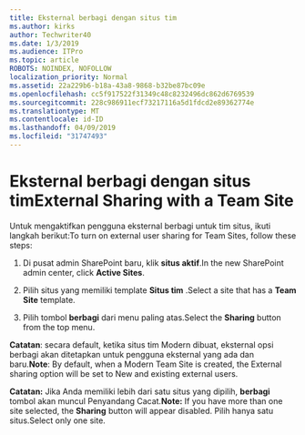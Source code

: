 ```yaml
---
title: Eksternal berbagi dengan situs tim
ms.author: kirks
author: Techwriter40
ms.date: 1/3/2019
ms.audience: ITPro
ms.topic: article
ROBOTS: NOINDEX, NOFOLLOW
localization_priority: Normal
ms.assetid: 22a229b6-b18a-43a8-9868-b32be87bc09e
ms.openlocfilehash: cc5f917522f31349c48c8232496dc862d6769539
ms.sourcegitcommit: 228c986911ecf73217116a5d1fdcd2e89362774e
ms.translationtype: MT
ms.contentlocale: id-ID
ms.lasthandoff: 04/09/2019
ms.locfileid: "31747493"
---
```

# <a name="external-sharing-with-a-team-site"></a><span data-ttu-id="3f558-102">Eksternal berbagi dengan situs tim</span><span class="sxs-lookup"><span data-stu-id="3f558-102">External Sharing with a Team Site</span></span>

<span data-ttu-id="3f558-103">Untuk mengaktifkan pengguna eksternal berbagi untuk tim situs, ikuti langkah berikut:</span><span class="sxs-lookup"><span data-stu-id="3f558-103">To turn on external user sharing for Team Sites, follow these steps:</span></span> 
  
1. <span data-ttu-id="3f558-104">Di pusat admin SharePoint baru, klik **situs aktif**.</span><span class="sxs-lookup"><span data-stu-id="3f558-104">In the new SharePoint admin center, click **Active Sites**.</span></span>
  
2. <span data-ttu-id="3f558-105">Pilih situs yang memiliki template **Situs tim** .</span><span class="sxs-lookup"><span data-stu-id="3f558-105">Select a site that has a **Team Site** template.</span></span> 
  
3. <span data-ttu-id="3f558-106">Pilih tombol **berbagi** dari menu paling atas.</span><span class="sxs-lookup"><span data-stu-id="3f558-106">Select the **Sharing** button from the top menu.</span></span> 
  
 <span data-ttu-id="3f558-107">**Catatan**: secara default, ketika situs tim Modern dibuat, eksternal opsi berbagi akan ditetapkan untuk pengguna eksternal yang ada dan baru.</span><span class="sxs-lookup"><span data-stu-id="3f558-107">**Note**: By default, when a Modern Team Site is created, the External sharing option will be set to New and existing external users.</span></span> 
  
 <span data-ttu-id="3f558-108">**Catatan:** Jika Anda memiliki lebih dari satu situs yang dipilih, **berbagi** tombol akan muncul Penyandang Cacat.</span><span class="sxs-lookup"><span data-stu-id="3f558-108">**Note:** If you have more than one site selected, the **Sharing** button will appear disabled.</span></span> <span data-ttu-id="3f558-109">Pilih hanya satu situs.</span><span class="sxs-lookup"><span data-stu-id="3f558-109">Select only one site.</span></span> 
  

